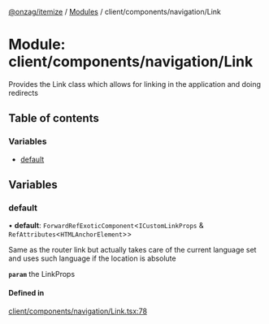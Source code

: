 [@onzag/itemize](../README.md) / [Modules](../modules.md) / client/components/navigation/Link

# Module: client/components/navigation/Link

Provides the Link class which allows for linking in the
application and doing redirects

## Table of contents

### Variables

- [default](client_components_navigation_Link.md#default)

## Variables

### default

• **default**: `ForwardRefExoticComponent`<`ICustomLinkProps` & `RefAttributes`<`HTMLAnchorElement`\>\>

Same as the router link but actually takes
care of the current language set and uses such
language if the location is absolute

**`param`** the LinkProps

#### Defined in

[client/components/navigation/Link.tsx:78](https://github.com/onzag/itemize/blob/f2db74a5/client/components/navigation/Link.tsx#L78)
